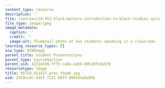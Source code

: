 ```yaml
---
content_type: resource
description: ''
file: /courses/24-912-black-matters-introduction-to-black-studies-spring-2017/2419cc8c915f7231b8ff899193a8a55b_MIT24_912S17_pres_thumb.jpg
file_type: image/jpeg
image_metadata:
  caption: ''
  credit: ''
  image-alt: Thumbnail photo of two students speaking in a classroom.
learning_resource_types: []
ocw_type: OCWImage
parent_title: Student Presentations
parent_type: CourseSection
parent_uid: 4221dc69-ff75-ca0a-ea59-69510fe3a970
resourcetype: Image
title: MIT24_912S17_pres_thumb.jpg
uid: 2419cc8c-915f-7231-b8ff-899193a8a55b
---
```

